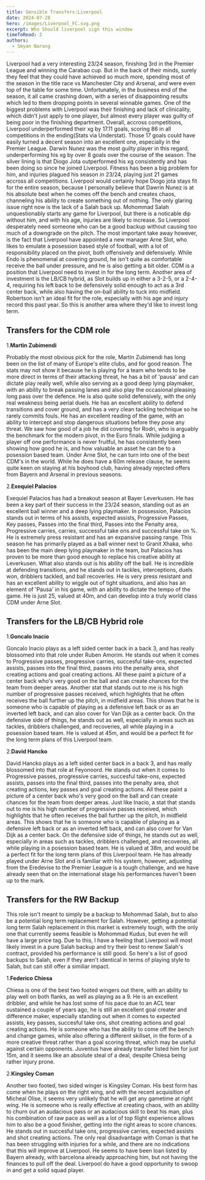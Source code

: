```yaml
---
title: Sensible Transfers:Liverpool
date: 2024-07-28
hero: /images/Liverpool_FC.svg.png
excerpt: Who Should liverpool sign this window
timeToRead: 2
authors:
  - Smyan Narang
---
```


<style>
  img {
    max-width: 100%;
    height: auto;
    display: block;
    margin: 0 auto;
  }
</style>

Liverpool had a very interesting 23/24 season, finishing 3rd in the Premier League and winning the Carabao cup. But in the back of their minds, surely they feel that they could have achieved so much more, spending most of the season in the title race vs Manchester City and Arsenal, and were even top of the table for some time. Unfortunately, in the business end of the season, it all came crashing down, with a series of disappointing results which led to them dropping points in several winnable games. One of the biggest problems with Liverpool was their finishing and lack of clinicality, which didn't just apply to one player, but almost every player was guilty of being poor in the finishing department. Overall, accross competitions, Liverpool underperformed their xg by 17.11 goals, scoring 86 in all competitions in the ending(Stats via Understat). Those 17 goals could have easily turned a decent season into an excellent one, especially in the Premier League. Darwin Nunez was the most guilty player in this regard, underperforming his xg by over 8 goals over the course of the season. The silver lining is that Diogo Jota outperformed his xg consistently and has been doing so since he joined Liverpool. Fitness has been a big problem for him, and injuries plagued his season in 23/24, playing just 21 games accross all competitions. Liverpool would certainly hope Diogo jota stays fit for the entire season, because I personally believe that Dawrin Nunez is at his absolute best when he comes off the bench and creates chaos, channeling his ability to create something out of nothing. The only glaring issue right now is the lack of a Salah back up. Mohommad Salah unquestionably starts any game for Liverpool, but there is a noticable dip without him, and with his age, injuries are likely to increase. So Liverpool desperately need someone who can be a good backup without causing too much of a downgrade on the pitch. The most important take away however, is the fact that Liverpool have appointed a new manager Arne Slot, who likes to emulate a posession based style of football, with a lot of responsibility placed on the pivot, both offensively and defensively. While Endo is phenomenal at covering ground, he isn't quite as comfortable receive the ball under pressure, and he is also getting a bit older. CDM is a position that Liverpool need to invest in for the long term. Another area of investment is the LB/CB hybrid, as Slot builds up in either a 3-2-5, or a 2-4-4, requiring his left back to be defensively solid enough to act as a 3rd center back, while also having the on-ball ability to tuck into midfield. Robertson isn't an ideal fit for the role, especially with his age and injury record this past year. So this is another area where they'd like to invest long term. 

## Transfers for the CDM role

1.**Martin Zubimendi**

Probably the most obvious pick for the role, Martin Zubimendi has long been on the list of many of Europe's elite clubs, and for good reason. The stats may not show it because he is playing for a team who tends to be more direct in terms of their attacking threat, he has a bit of 'pausa' and can dictate play really well, while also serving as a good deep lying playmaker, with an ability to break passing lanes and also play the occasional pleasing long pass over the defence. He is also quite solid defensively, with the only real weakness being aerial duels. He has an excellent ability to defend transitions and cover ground, and has a very clean tackling technique so he rarely commits fouls. He has an excellent reading of the game, with an ability to intercept and stop dangerous situations before they pose any threat. We saw how good of a job he did covering for Rodri, who is arguably the benchmark for the modern pivot, in the Euro finals. While judging a player off one performance is never fruitful, he has consistently been showing how good he is, and how valuable an asset he can be to a posession based team. Under Arne Slot, he can turn into one of the best CDM's in the world. While he does have a 60m release clause, he seems quite keen on staying at his boyhood club, having already rejected offers from Bayern and Arsenal in previous seasons. 

2.**Exequiel Palacios**

Exequiel Palacios has had a breakout season at Bayer Leverkusen. He has been a key part of their success in the 23/24 season, standing out as an excellent ball winner and a deep lying playmaker. In possession, Palacios stands out in terms of his assists, expected assists, Progressive Passes, Key passes, Passes into the final third, Passes into the Penalty area, Progressive carries, carries, successful take ons and successful take on %. He is extremely press resistant and has an expansive passing range. This season he has primarily played as a ball winner next to Granit Xhaka, who has been the main deep lying playmaker in the team, but Palacios has proven to be more than good enough to replace his creative ability at Leverkusen. What also stands out is his ability off the ball. He is incredible at defending transitions, and he stands out in tackles, interceptions, duels won, dribblers tackled, and ball recoveries. He is very press resistant and has an excellent ability to wiggle out of tight situations, and also has an element of 'Pausa' in his game, with an ability to dictate the tempo of the game. He is just 25, valued at 40m, and can develop into a truly world class CDM under Arne Slot. 

## Transfers for the LB/CB Hybrid role


1.**Goncalo Inacio**

Goncalo Inacio plays as a left sided center back in a back 3, and has really blossomed into that role under Ruben Amorim. He stands out when it comes to Progressive passes, progressive carries, succesful take-ons, expected assists, passes into the final third, passes into the penalty area, shot creating actions and goal creating actions. All these paint a picture of a center back who's very good on the ball and can create chances for the team from deeper areas. Another stat that stands out to me is his high number of progressive passes received, which highlights that he often receives the ball further up the pitch, in midfield areas. This shows that he is someone who is capable of playing as a defensive left back or as an inverted left back, and can also cover for Van Dijk as a center back. On the defensive side of things, he stands out as well, especially in areas such as tackles, dribblers challenged, and recoveries, all while playing in a posession based team. He is valued at 45m, and would be a perfect fit for the long term plans of this Liverpool team. 

2.**David Hancko**

David Hancko plays as a left sided center back in a back 3, and has really blossomed into that role at Feyonoord. He stands out when it comes to Progressive passes, progressive carries, succesful take-ons, expected assists, passes into the final third, passes into the penalty area, shot creating actions, key passes and goal creating actions. All these paint a picture of a center back who's very good on the ball and can create chances for the team from deeper areas. Just like Inacio, a stat that stands out to me is his high number of progressive passes received, which highlights that he often receives the ball further up the pitch, in midfield areas. This shows that he is someone who is capable of playing as a defensive left back or as an inverted left back, and can also cover for Van Dijk as a center back. On the defensive side of things, he stands out as well, especially in areas such as tackles, dribblers challenged, and recoveries, all while playing in a posession based team. He is valued at 38m, and would be a perfect fit for the long term plans of this Liverpool team. He has already played under Arne Slot and is familiar with his system, however, adjusting from the Eredevise to the Premier League is a tough challenge, and we have already seen that on the international stage his performances haven't been up to the mark. 

## Transfers for the RW Backup

This role isn't meant to simply be a backup to Mohommad Salah, but to also be a potential long term replacement for Salah. However, getting a potential long term Salah replacement in this market is extremely tough, with the only one that currently seems feasible is Mohommad Kudus, but even he will have a large price tag. Due to this, I have a feeling that Liverpool will most likely invest in a pure Salah backup and try their best to renew Salah's contract, provided his performance is still good. So here's a list of good backups to Salah, even if they aren't identical in terms of playing style to Salah, but can still offer a similiar impact.


1.**Federico Chiesa**

Chiesa is one of the best two footed wingers out there, with an ability to play well on both flanks, as well as playing as a 9. He is an excellent dribbler, and while he has lost some of his pace due to an ACL tear sustained a couple of years ago, he is still an excellent goal creater and difference maker, especially standing out when it comes to expected assists, key passes, succesful take ons, shot creating actions and goal creating actions. He is someone who has the ability to come off the bench and change games, while also offering a different skillset, in the form of a more creative threat rather than a goal scoring threat, which may be useful against certain opponents. Juventus have already transfer listed him for just 15m, and it seems like an absolute steal of a deal, despite Chiesa being rather injury prone. 

2.**Kingsley Coman**

Another two footed, two sided winger is Kingsley Coman. His best form has come when he plays on the right wing, and with the recent acquisition of Micheal Olise, it seems very unlikely that he will get any gametime at right wing. He is someone who is really effective at creating chaos, with an ability to churn out an audacious pass or an audacious skill to beat his man, plus his combination of raw pace as well as a lot of top flight experience allows him to also be a good finisher, getting into the right areas to score chances. He stands out in succesful take ons, progressive carries, expected assists and shot creating actions. The only real disadvantage with Coman is that he has been struggling with injuries for a while, and there are no indications that this will improve at Liverpool. He seems to have been loan listed by Bayern already, with barcelona already approaching him, but not having the finances to pull off the deal. Liverpool do have a good opportunity to swoop in and get a solid squad player. 